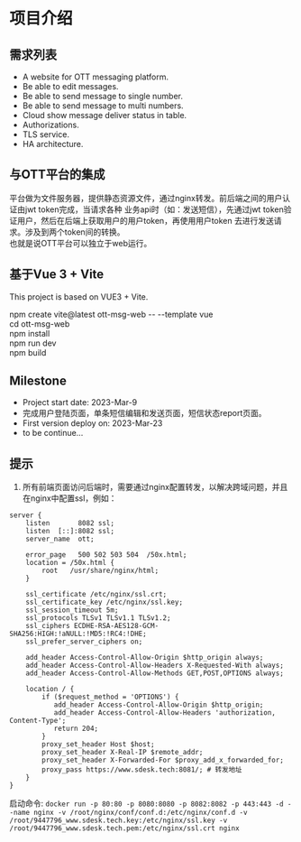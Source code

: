 # 项目介绍
## 需求列表
- A website for OTT messaging platform.
- Be able to edit messages.
- Be able to send message to single number.
- Be able to send message to multi numbers.
- Cloud show message deliver status in table.
- Authorizations.
- TLS service.
- HA architecture.
## 与OTT平台的集成
平台做为文件服务器，提供静态资源文件，通过nginx转发。前后端之间的用户认证由jwt token完成，当请求各种
业务api时（如：发送短信），先通过jwt token验证用户，然后在后端上获取用户的用户token，再使用用户token
去进行发送请求。涉及到两个token间的转换。  
也就是说OTT平台可以独立于web运行。

## 基于Vue 3 + Vite
This project is based on VUE3 + Vite.

npm create vite@latest ott-msg-web -- --template vue  
cd ott-msg-web  
npm install  
npm run dev  
npm build

## Milestone
- Project start date: 2023-Mar-9
- 完成用户登陆页面，单条短信编辑和发送页面，短信状态report页面。
- First version deploy on: 2023-Mar-23
- to be continue...

## 提示
1. 所有前端页面访问后端时，需要通过nginx配置转发，以解决跨域问题，并且在nginx中配置ssl，例如：
```
server {
    listen       8082 ssl;
    listen  [::]:8082 ssl;
    server_name  ott;

    error_page   500 502 503 504  /50x.html;
    location = /50x.html {
        root   /usr/share/nginx/html;
    }

    ssl_certificate /etc/nginx/ssl.crt;
    ssl_certificate_key /etc/nginx/ssl.key;
    ssl_session_timeout 5m;
    ssl_protocols TLSv1 TLSv1.1 TLSv1.2;
    ssl_ciphers ECDHE-RSA-AES128-GCM-SHA256:HIGH:!aNULL:!MD5:!RC4:!DHE;
    ssl_prefer_server_ciphers on;
    
    add_header Access-Control-Allow-Origin $http_origin always;
    add_header Access-Control-Allow-Headers X-Requested-With always;
    add_header Access-Control-Allow-Methods GET,POST,OPTIONS always;

    location / {
        if ($request_method = 'OPTIONS') {
           add_header Access-Control-Allow-Origin $http_origin;
           add_header Access-Control-Allow-Headers 'authorization, Content-Type';
           return 204;
        }
        proxy_set_header Host $host;
        proxy_set_header X-Real-IP $remote_addr;
        proxy_set_header X-Forwarded-For $proxy_add_x_forwarded_for;
        proxy_pass https://www.sdesk.tech:8081/; # 转发地址
    }
}
```
启动命令:
``docker run -p 80:80 -p 8080:8080 -p 8082:8082 -p 443:443 -d --name nginx -v /root/nginx/conf/conf.d:/etc/nginx/conf.d -v /root/9447796_www.sdesk.tech.key:/etc/nginx/ssl.key -v /root/9447796_www.sdesk.tech.pem:/etc/nginx/ssl.crt nginx``




